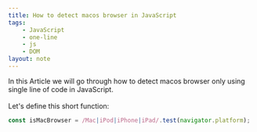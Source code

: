 ```yaml
---
title: How to detect macos browser in JavaScript
tags:
    - JavaScript
    - one-line
    - js
    - DOM
layout: note
---
```




In this Article we will go through how to detect macos browser only using single line of code in JavaScript.
<br/>
<br/>
Let's define this short function:

```js {.wrap}
const isMacBrowser = /Mac|iPod|iPhone|iPad/.test(navigator.platform);
```